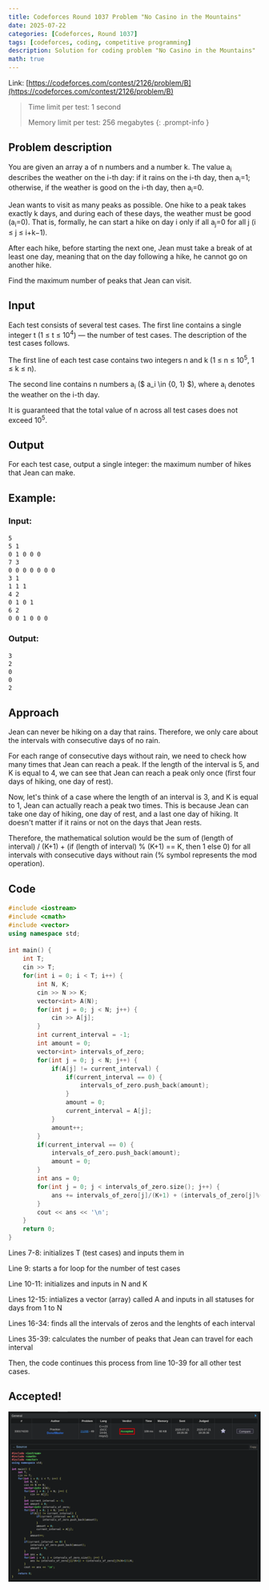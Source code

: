 ```yaml
---
title: Codeforces Round 1037 Problem "No Casino in the Mountains"
date: 2025-07-22
categories: [Codeforces, Round 1037]
tags: [codeforces, coding, competitive programming]
description: Solution for coding problem "No Casino in the Mountains"
math: true
---
```


Link: [https://codeforces.com/contest/2126/problem/B](https://codeforces.com/contest/2126/problem/B)

> 
> Time limit per test: 1 second
> 
> Memory limit per test: 256 megabytes
{: .prompt-info }

## Problem description
You are given an array a of n numbers and a number k. The value a<sub>i</sub> describes the weather on the i-th day: if it rains on the i-th day, then a<sub>i</sub>=1; otherwise, if the weather is good on the i-th day, then a<sub>i</sub>=0.

Jean wants to visit as many peaks as possible. One hike to a peak takes exactly k days, and during each of these days, the weather must be good (a<sub>i</sub>=0). That is, formally, he can start a hike on day i only if all a<sub>j</sub>=0 for all j (i ≤ j ≤ i+k−1).

After each hike, before starting the next one, Jean must take a break of at least one day, meaning that on the day following a hike, he cannot go on another hike.

Find the maximum number of peaks that Jean can visit.

## Input

Each test consists of several test cases. The first line contains a single integer t (1 ≤ t ≤ 10<sup>4</sup>) — the number of test cases. The description of the test cases follows. 

The first line of each test case contains two integers n and k (1 ≤ n ≤ 10<sup>5</sup>, 1 ≤ k ≤ n). 

The second line contains n numbers a<sub>i</sub> ($ a_i \in \{0, 1\} $), where a<sub>i</sub> denotes the weather on the i-th day.

It is guaranteed that the total value of n across all test cases does not exceed 10<sup>5</sup>.

## Output

For each test case, output a single integer: the maximum number of hikes that Jean can make.

## Example:

### Input: 
```
5
5 1
0 1 0 0 0
7 3
0 0 0 0 0 0 0
3 1
1 1 1
4 2
0 1 0 1
6 2
0 0 1 0 0 0
```

### Output:
```
3
2
0
0
2
```

## Approach
Jean can never be hiking on a day that rains. Therefore, we only care about the intervals with consecutive days of no rain.

For each range of consecutive days without rain, we need to check how many times that Jean can reach a peak. If the length of the interval is 5, and K is equal to 4, we can see that Jean can reach a peak only once (first four days of hiking, one day of rest).

Now, let's think of a case where the length of an interval is 3, and K is equal to 1, Jean can actually reach a peak two times. This is because Jean can take one day of hiking, one day of rest, and a last one day of hiking. It doesn't matter if it rains or not on the days that Jean rests.

Therefore, the mathematical solution would be the sum of (length of interval) / (K+1) + (if (length of interval) % (K+1) == K, then 1 else 0) for all intervals with consecutive days without rain (% symbol represents the mod operation).

## Code
```c++
#include <iostream>
#include <cmath>
#include <vector>
using namespace std;

int main() {
    int T;
    cin >> T;
    for(int i = 0; i < T; i++) {
        int N, K;
        cin >> N >> K;
        vector<int> A(N);
        for(int j = 0; j < N; j++) {
            cin >> A[j];
        }
        int current_interval = -1;
        int amount = 0;
        vector<int> intervals_of_zero;
        for(int j = 0; j < N; j++) {
            if(A[j] != current_interval) {
                if(current_interval == 0) {
                    intervals_of_zero.push_back(amount);
                }
                amount = 0;
                current_interval = A[j];
            }
            amount++;
        }
        if(current_interval == 0) {
            intervals_of_zero.push_back(amount);
            amount = 0;
        }
        int ans = 0;
        for(int j = 0; j < intervals_of_zero.size(); j++) {
            ans += intervals_of_zero[j]/(K+1) + (intervals_of_zero[j]%(K+1))/K;
        }
        cout << ans << '\n';
    }
    return 0;
}
```

Lines 7-8: initializes T (test cases) and inputs them in

Line 9: starts a for loop for the number of test cases

Line 10-11: initializes and inputs in N and K

Lines 12-15: intializes a vector (array) called A and inputs in all statuses for days from 1 to N

Lines 16-34: finds all the intervals of zeros and the lenghts of each interval

Lines 35-39: calculates the number of peaks that Jean can travel for each interval

Then, the code continues this process from line 10-39 for all other test cases.

## Accepted!

![Problem B Accepted](/assets/img/codeforces/round1037/problemB.png)
